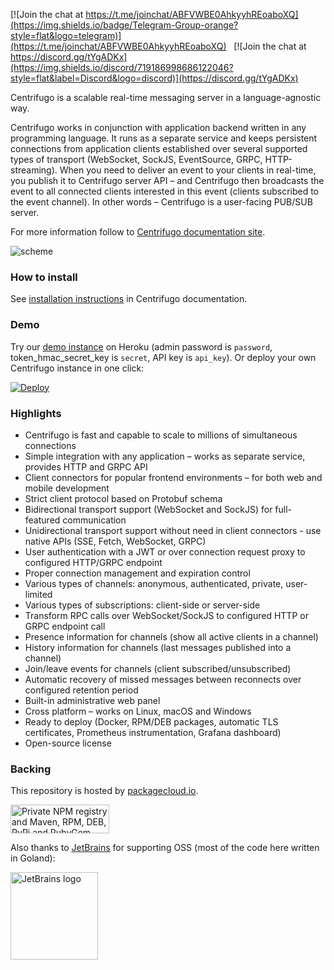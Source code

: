 [![Join the chat at https://t.me/joinchat/ABFVWBE0AhkyyhREoaboXQ](https://img.shields.io/badge/Telegram-Group-orange?style=flat&logo=telegram)](https://t.me/joinchat/ABFVWBE0AhkyyhREoaboXQ) &nbsp;&nbsp;[![Join the chat at https://discord.gg/tYgADKx](https://img.shields.io/discord/719186998686122046?style=flat&label=Discord&logo=discord)](https://discord.gg/tYgADKx)

Centrifugo is a scalable real-time messaging server in a language-agnostic way.

Centrifugo works in conjunction with application backend written in any programming language. It runs as a separate service and keeps persistent connections from application clients established over several supported types of transport (WebSocket, SockJS, EventSource, GRPC, HTTP-streaming). When you need to deliver an event to your clients in real-time, you publish it to Centrifugo server API – and Centrifugo then broadcasts the event to all connected clients interested in this event (clients subscribed to the event channel). In other words – Centrifugo is a user-facing PUB/SUB server.

For more information follow to [Centrifugo documentation site](https://centrifugal.dev).

![scheme](https://raw.githubusercontent.com/centrifugal/centrifugo/v2/docs/content/images/scheme_sketch.png)

### How to install

See [installation instructions](https://centrifugal.dev/docs/getting-started/installation) in Centrifugo documentation.

### Demo

Try our [demo instance](https://centrifugo3.herokuapp.com/) on Heroku (admin password is `password`, token_hmac_secret_key is `secret`, API key is `api_key`). Or deploy your own Centrifugo instance in one click:

[![Deploy](https://www.herokucdn.com/deploy/button.svg)](https://heroku.com/deploy?template=https://github.com/centrifugal/centrifugo)

### Highlights

* Centrifugo is fast and capable to scale to millions of simultaneous connections
* Simple integration with any application – works as separate service, provides HTTP and GRPC API
* Client connectors for popular frontend environments – for both web and mobile development
* Strict client protocol based on Protobuf schema
* Bidirectional transport support (WebSocket and SockJS) for full-featured communication
* Unidirectional transport support without need in client connectors - use native APIs (SSE, Fetch, WebSocket, GRPC)
* User authentication with a JWT or over connection request proxy to configured HTTP/GRPC endpoint
* Proper connection management and expiration control
* Various types of channels: anonymous, authenticated, private, user-limited
* Various types of subscriptions: client-side or server-side
* Transform RPC calls over WebSocket/SockJS to configured HTTP or GRPC endpoint call
* Presence information for channels (show all active clients in a channel)
* History information for channels (last messages published into a channel)
* Join/leave events for channels (client subscribed/unsubscribed)
* Automatic recovery of missed messages between reconnects over configured retention period
* Built-in administrative web panel
* Cross platform – works on Linux, macOS and Windows
* Ready to deploy (Docker, RPM/DEB packages, automatic TLS certificates, Prometheus instrumentation, Grafana dashboard)
* Open-source license

### Backing

This repository is hosted by [packagecloud.io](https://packagecloud.io/).

<a href="https://packagecloud.io/"><img height="46" width="158" alt="Private NPM registry and Maven, RPM, DEB, PyPi and RubyGem Repository · packagecloud" src="https://packagecloud.io/images/packagecloud-badge.png" /></a>

Also thanks to [JetBrains](https://www.jetbrains.com/) for supporting OSS (most of the code here written in Goland):

<a href="https://www.jetbrains.com/"><img height="140" src="https://resources.jetbrains.com/storage/products/company/brand/logos/jb_beam.png" alt="JetBrains logo"></a>
